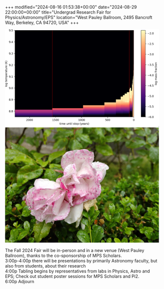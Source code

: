 +++
modified="2024-08-16 01:53:38+00:00"
date="2024-08-29 22:00:00+00:00"
title="Undergrad Research Fair for Physics/Astronomy/EPS"
location="West Pauley Ballroom, 2495 Bancroft Way, Berkeley, CA 94720, USA"
+++

![1YPpOFw9WvUjKAzCmHS1F4AFCfvyOW8w7](1YPpOFw9WvUjKAzCmHS1F4AFCfvyOW8w7.png)
![1l7rlAGTodKxLTDCtCdH-6GBB6FH_GzAr](1l7rlAGTodKxLTDCtCdH-6GBB6FH_GzAr.jpg)

<font>The Fall 2024 Fair will be in-person and in a new venue (West Pauley Ballroom), thanks to the co-sponsorship of MPS Scholars. </font><br><font>3:00p-4:00p there will be presentations by primarily Astronomy faculty, but also from students, about their research</font><br><font>4:00p Tabling begins by representatives from labs in Physics, Astro and EPS; Check out student poster sessions for MPS Scholars and Pi2.</font><br><font>6:00p Adjourn</font><font><br></font>